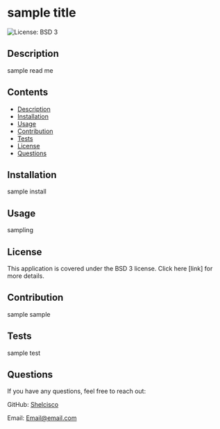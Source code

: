 # sample title
![License: BSD 3](https://img.shields.io/badge/License-BSD_3--Clause-blue.svg)

## Description

sample read me

## Contents
* [Description](#description)
* [Installation](#installation)
* [Usage](#usage)
* [Contribution](#contribution)
* [Tests](#tests)
* [License](#license)
* [Questions](#questions)

## Installation

sample install

## Usage

sampling

## License
  This application is covered under the BSD 3 license. Click here [link] for more details.



## Contribution

sample sample

## Tests

sample test

## Questions

If you have any questions, feel free to reach out:

GitHub: [Shelcisco](https://github.com/Shelcisco)

Email: Email@email.com
